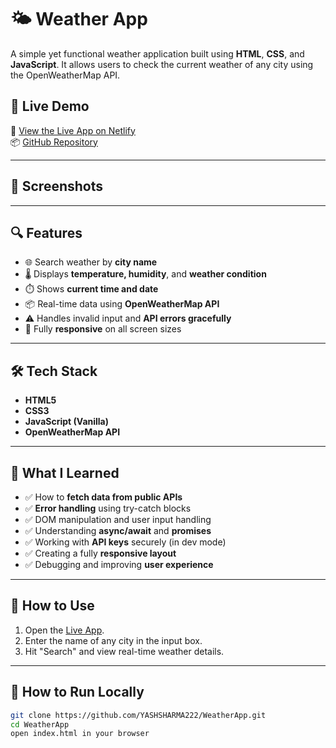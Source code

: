 # 🌤️ Weather App

A simple yet functional weather application built using **HTML**, **CSS**, and **JavaScript**. It allows users to check the current weather of any city using the OpenWeatherMap API.

## 🚀 Live Demo

🔗 [View the Live App on Netlify](https://whatsmycityweather.netlify.app)  
📦 [GitHub Repository](https://github.com/YASHSHARMA222/WeatherApp)

---

## 📸 Screenshots

---

## 🔍 Features

- 🌐 Search weather by **city name**
- 🌡️ Displays **temperature, humidity**, and **weather condition**
- ⏱️ Shows **current time and date**
- 📦 Real-time data using **OpenWeatherMap API**
- ⚠️ Handles invalid input and **API errors gracefully**
- 📱 Fully **responsive** on all screen sizes

---

## 🛠️ Tech Stack

- **HTML5**
- **CSS3**
- **JavaScript (Vanilla)**
- **OpenWeatherMap API**

---

## 🎯 What I Learned

- ✅ How to **fetch data from public APIs**
- ✅ **Error handling** using try-catch blocks
- ✅ DOM manipulation and user input handling
- ✅ Understanding **async/await** and **promises**
- ✅ Working with **API keys** securely (in dev mode)
- ✅ Creating a fully **responsive layout**
- ✅ Debugging and improving **user experience**

---

## 🧠 How to Use

1. Open the [Live App](https://whatsmycityweather.netlify.app).
2. Enter the name of any city in the input box.
3. Hit "Search" and view real-time weather details.

---

## 📁 How to Run Locally

```bash
git clone https://github.com/YASHSHARMA222/WeatherApp.git
cd WeatherApp
open index.html in your browser
```
